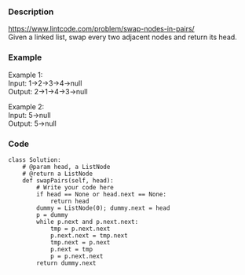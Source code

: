 ### Description
https://www.lintcode.com/problem/swap-nodes-in-pairs/ \
Given a linked list, swap every two adjacent nodes and return its head.

### Example
Example 1:\
Input: 1->2->3->4->null\
Output: 2->1->4->3->null

Example 2:\
Input: 5->null\
Output: 5->null

### Code
```
class Solution:
    # @param head, a ListNode
    # @return a ListNode
    def swapPairs(self, head):
        # Write your code here
        if head == None or head.next == None:
            return head
        dummy = ListNode(0); dummy.next = head
        p = dummy
        while p.next and p.next.next:
            tmp = p.next.next
            p.next.next = tmp.next
            tmp.next = p.next
            p.next = tmp
            p = p.next.next
        return dummy.next
```
